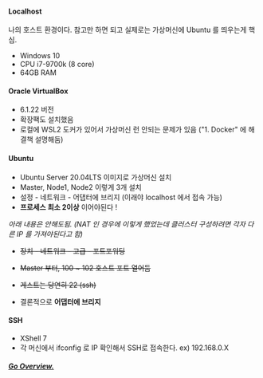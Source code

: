 #### Localhost
나의 호스트 환경이다.
참고만 하면 되고 실제로는 가상머신에 Ubuntu 를 띄우는게 핵심.

 - Windows 10
 - CPU i7-9700k (8 core)
 - 64GB RAM

#### Oracle VirtualBox
 - 6.1.22 버전
 - 확장팩도 설치했음
 - 로컬에 WSL2 도커가 있어서 가상머신 런 안되는 문제가 있음 ("1. Docker" 에 해결책 설명해둠)

#### Ubuntu
 - Ubuntu Server 20.04LTS 이미지로 가상머신 설치
 - Master, Node1, Node2 이렇게 3개 설치
 - 설정 - 네트워크 - 어댑터에 브리지 (이래야 localhost 에서 접속 가능)
 - **프로세스 최소 2이상** 이어야된다 !

*아래 내용은 안해도됨. (NAT 인 경우에 이렇게 했었는데 클러스터 구성하려면 각자 다른 IP 를 가져야된다고 함)*
 - ~~장치 - 네트워크 - 고급 - 포트포워딩~~
 - ~~Master 부터, 100 ~ 102 호스트 포트 열어둠~~
 - ~~게스트는 당연히 22 (ssh)~~

 - 결론적으로 **어댑터에 브리지**

#### SSH
 - XShell 7
 - 각 머신에서 ifconfig 로 IP 확인해서 SSH로 접속한다. ex) 192.168.0.X

##### [Go Overview.](https://github.com/es5es5/devlogs/tree/main/kubernetes)
